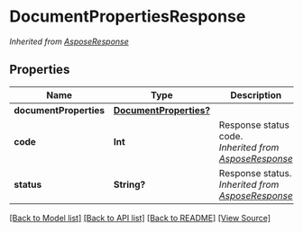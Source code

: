 # DocumentPropertiesResponse


*Inherited from [AsposeResponse](AsposeResponse.md)*
## Properties
Name | Type | Description | Notes
------------ | ------------- | ------------- | -------------
**documentProperties** | [**DocumentProperties?**](DocumentProperties.md) |  | [optional]
**code** | **Int** | Response status code.<br />*Inherited from [AsposeResponse](AsposeResponse.md)* | 
**status** | **String?** | Response status.<br />*Inherited from [AsposeResponse](AsposeResponse.md)* | [optional]

[[Back to Model list]](../README.md#documentation-for-models) [[Back to API list]](../README.md#documentation-for-api-endpoints) [[Back to README]](../README.md) [[View Source]](../src/models/DocumentPropertiesResponse.ts)

